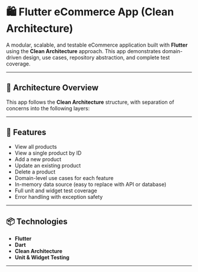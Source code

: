 # 🛍️ Flutter eCommerce App (Clean Architecture)

A modular, scalable, and testable eCommerce application built with **Flutter** using the **Clean Architecture** approach. This app demonstrates domain-driven design, use cases, repository abstraction, and complete test coverage.

---

## 📐 Architecture Overview

This app follows the **Clean Architecture** structure, with separation of concerns into the following layers:


---

## 🧩 Features

- View all products
- View a single product by ID
- Add a new product
- Update an existing product
- Delete a product
- Domain-level use cases for each feature
- In-memory data source (easy to replace with API or database)
- Full unit and widget test coverage
- Error handling with exception safety

---

## 📦 Technologies

- **Flutter**
- **Dart**
- **Clean Architecture**
- **Unit & Widget Testing**

---